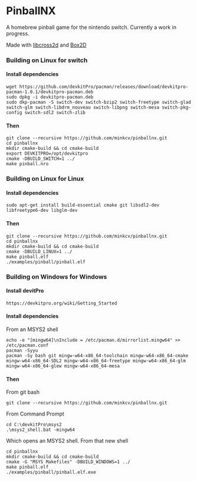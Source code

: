 # PinballNX
A homebrew pinball game for the nintendo switch. Currently a work in progress. 

Made with [libcross2d](https://github.com/Cpasjuste/libcross2d) and [Box2D](https://github.com/erincatto/Box2D)

### Building on Linux for switch
#### Install dependencies

    wget https://github.com/devkitPro/pacman/releases/download/devkitpro-pacman-1.0.1/devkitpro-pacman.deb  
    sudo dpkg -i devkitpro-pacman.deb
    sudo dkp-pacman -S switch-dev switch-bzip2 switch-freetype switch-glad switch-glm switch-libdrm_nouveau switch-libpng switch-mesa switch-pkg-config switch-sdl2 switch-zlib 

#### Then

    git clone --recursive https://github.com/minkcv/pinballnx.git
    cd pinballnx
    mkdir cmake-build && cd cmake-build
    export DEVKITPRO=/opt/devkitpro  
    cmake -DBUILD_SWITCH=1 ../  
    make pinball.nro

### Building on Linux for Linux
#### Install dependencies

    sudo apt-get install build-essential cmake git libsdl2-dev libfreetype6-dev libglm-dev  

#### Then

    git clone --recursive https://github.com/minkcv/pinballnx.git
    cd pinballnx
    mkdir cmake-build && cd cmake-build
    cmake -DBUILD_LINUX=1 ../
    make pinball.elf
    ./examples/pinball/pinball.elf

### Building on Windows for Windows
#### Install devitPro

    https://devkitpro.org/wiki/Getting_Started

#### Install dependencies
From an MSYS2 shell

    echo -e "[mingw64]\nInclude = /etc/pacman.d/mirrorlist.mingw64" >> /etc/pacman.conf
    pacman -Syyu
    pacman -Sy bash git mingw-w64-x86_64-toolchain mingw-w64-x86_64-cmake mingw-w64-x86_64-SDL2 mingw-w64-x86_64-freetype mingw-w64-x86_64-glm mingw-w64-x86_64-glew mingw-w64-x86_64-mesa

#### Then
From git bash

    git clone --recursive https://github.com/minkcv/pinballnx.git

From Command Prompt

    cd C:\devkitPro\msys2
    .\msys2_shell.bat -mingw64

Which opens an MSYS2 shell. From that new shell

    cd pinballnx
    mkdir cmake-build && cd cmake-build
    cmake -G "MSYS Makefiles" -DBUILD_WINDOWS=1 ../
    make pinball.elf
    ./examples/pinball/pinball.elf.exe
